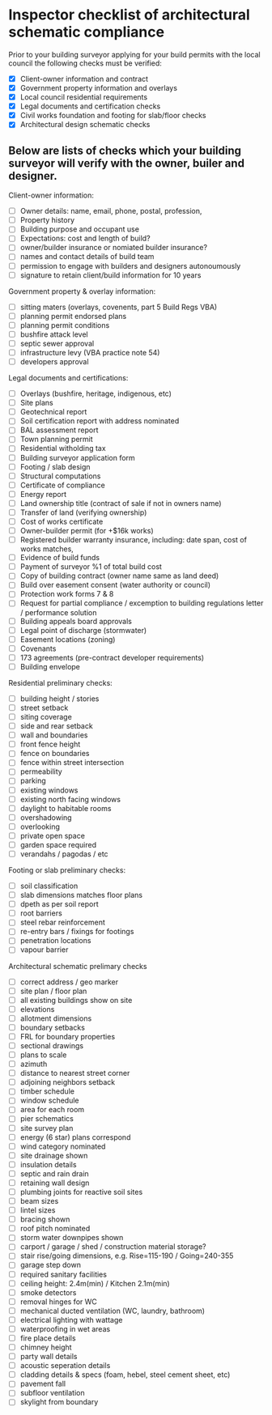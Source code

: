 # Inspector checklist of architectural schematic compliance

Prior to your building surveyor applying for your build permits with the local council the following checks must be verified:
  - [x] Client-owner information and contract
  - [x] Government property information and overlays
  - [x] Local council residential requirements
  - [x] Legal documents and certification checks
  - [x] Civil works foundation and footing for slab/floor checks
  - [x] Architectural design schematic checks

## Below are lists of checks which your building surveyor will verify with the owner, builer and designer.

Client-owner information:
  - [ ] Owner details: name, email, phone, postal, profession, 
  - [ ] Property history
  - [ ] Building purpose and occupant use
  - [ ] Expectations: cost and length of build?
  - [ ] owner/builder insurance or nomiated builder insurance? 
  - [ ] names and contact details of build team
  - [ ] permission to engage with builders and designers autonoumously 
  - [ ] signature to retain client/build information for 10 years

Government property & overlay information:
  - [ ] sitting maters (overlays, covenents, part 5 Build Regs VBA)
  - [ ] planning permit endorsed plans
  - [ ] planning permit conditions
  - [ ] bushfire attack level 
  - [ ] septic sewer approval
  - [ ] infrastructure levy (VBA practice note 54)
  - [ ] developers approval

Legal documents and certifications:
  - [ ] Overlays (bushfire, heritage, indigenous, etc)
  - [ ] Site plans
  - [ ] Geotechnical report
  - [ ] Soil certification report with address nominated
  - [ ] BAL assessment report
  - [ ] Town planning permit
  - [ ] Residential witholding tax
  - [ ] Building surveyor application form
  - [ ] Footing / slab design
  - [ ] Structural computations
  - [ ] Certificate of compliance
  - [ ] Energy report
  - [ ] Land ownership title (contract of sale if not in owners name)
  - [ ] Transfer of land (verifying ownership)
  - [ ] Cost of works certificate
  - [ ] Owner-builder permit (for +$16k works)
  - [ ] Registered builder warranty insurance, including: date span, cost of works matches, 
  - [ ] Evidence of build funds
  - [ ] Payment of surveyor %1 of total build cost
  - [ ] Copy of building contract (owner name same as land deed)
  - [ ] Build over easement consent (water authority or council)
  - [ ] Protection work forms 7 & 8
  - [ ] Request for partial compliance / excemption to building regulations letter / performance solution
  - [ ] Building appeals board approvals
  - [ ] Legal point of discharge (stormwater)
  - [ ] Easement locations (zoning)
  - [ ] Covenants 
  - [ ] 173 agreements (pre-contract developer requirements)
  - [ ] Building envelope

Residential preliminary checks:
  - [ ] building height / stories
  - [ ] street setback
  - [ ] siting coverage
  - [ ] side and rear setback
  - [ ] wall and boundaries
  - [ ] front fence height
  - [ ] fence on boundaries
  - [ ] fence within street intersection
  - [ ] permeability
  - [ ] parking
  - [ ] existing windows
  - [ ] existing north facing windows
  - [ ] daylight to habitable rooms
  - [ ] overshadowing
  - [ ] overlooking
  - [ ] private open space
  - [ ] garden space required
  - [ ] verandahs / pagodas / etc

Footing or slab preliminary checks:
  - [ ] soil classification
  - [ ] slab dimensions matches floor plans
  - [ ] dpeth as per soil report
  - [ ] root barriers
  - [ ] steel rebar reinforcement
  - [ ] re-entry bars / fixings for footings
  - [ ] penetration locations
  - [ ] vapour barrier

Architectural schematic prelimary checks
  - [ ] correct address / geo marker
  - [ ] site plan / floor plan
  - [ ] all existing buildings show on site
  - [ ] elevations
  - [ ] allotment dimensions
  - [ ] boundary setbacks
  - [ ] FRL for boundary properties
  - [ ] sectional drawings
  - [ ] plans to scale
  - [ ] azimuth
  - [ ] distance to nearest street corner
  - [ ] adjoining neighbors setback
  - [ ] timber schedule
  - [ ] window schedule
  - [ ] area for each room
  - [ ] pier schematics
  - [ ] site survey plan
  - [ ] energy (6 star) plans correspond
  - [ ] wind category nominated
  - [ ] site drainage shown
  - [ ] insulation details
  - [ ] septic and rain drain
  - [ ] retaining wall design
  - [ ] plumbing joints for reactive soil sites
  - [ ] beam sizes
  - [ ] lintel sizes
  - [ ] bracing shown
  - [ ] roof pitch nominated
  - [ ] storm water downpipes shown
  - [ ] carport / garage / shed / construction material storage?
  - [ ] stair rise/going dimensions, e.g. Rise=115-190 / Going=240-355
  - [ ] garage step down
  - [ ] required sanitary facilities
  - [ ] ceiling height: 2.4m(min) / Kitchen 2.1m(min)
  - [ ] smoke detectors
  - [ ] removal hinges for WC
  - [ ] mechanical ducted ventilation (WC, laundry, bathroom)
  - [ ] electrical lighting with wattage
  - [ ] waterproofing in wet areas
  - [ ] fire place details
  - [ ] chimney height
  - [ ] party wall details
  - [ ] acoustic seperation details
  - [ ] cladding details & specs (foam, hebel, steel cement sheet, etc)
  - [ ] pavement fall
  - [ ] subfloor ventilation
  - [ ] skylight from boundary
